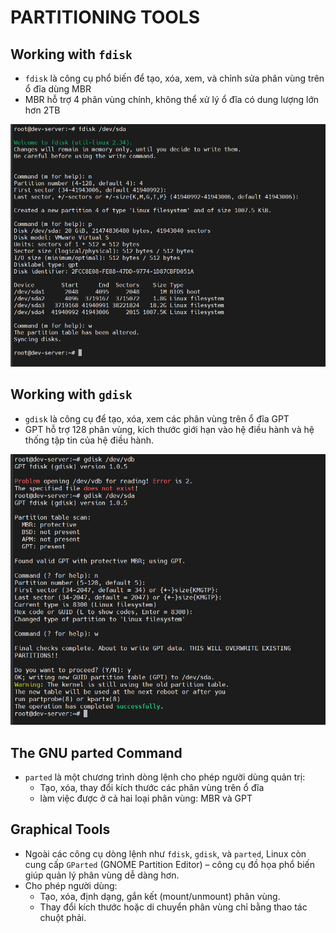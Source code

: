 # PARTITIONING TOOLS
## Working with `fdisk`
- `fdisk` là công cụ phổ biến để tạo, xóa, xem, và chỉnh sửa phân vùng trên ổ đĩa dùng MBR
- MBR hỗ trợ 4 phân vùng chính, không thể xử lý ổ đĩa có dung lượng lớn hơn 2TB

![alt text](../images/3_3_01.png)


## Working with `gdisk`
- `gdisk` là công cụ để tạo, xóa, xem các phân vùng trên ổ đĩa GPT
- GPT hỗ trợ 128 phân vùng, kích thước giới hạn vào hệ điều hành và hệ thống tập tin của hệ điều hành.

![alt text](../images/3_3_02.png)

## The GNU parted Command
- `parted` là một chương trình dòng lệnh cho phép người dùng quản trị:
  - Tạo, xóa, thay đổi kích thước các phân vùng trên ổ đĩa
  - làm việc được ở cả hai loại phân vùng: MBR và GPT

## Graphical Tools
- Ngoài các công cụ dòng lệnh như `fdisk`, `gdisk`, và `parted`, Linux còn cung cấp `GParted` (GNOME Partition Editor) – công cụ đồ họa phổ biến giúp quản lý phân vùng dễ dàng hơn.
- Cho phép người dùng:
  - Tạo, xóa, định dạng, gắn kết (mount/unmount) phân vùng.
  - Thay đổi kích thước hoặc di chuyển phân vùng chỉ bằng thao tác chuột phải.